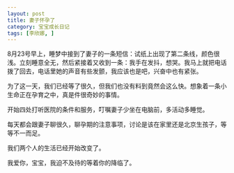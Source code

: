 ```yaml
---
layout: post
title: 妻子怀孕了
category: 宝宝成长日记
tags: [李欣娜, ]
---
```

8月23号早上，睡梦中接到了妻子的一条短信：试纸上出现了第二条线，颜色很浅。立刻睡意全无，然后紧接着又收到一条：我手在发抖，想哭。我马上就把电话拨了回去，电话里她的声音有些发颤，我应该也是吧，兴奋中也有紧张。

为了这一天，我们已经等了很久，但我们也没有料到竟然会这么快。想象着一条小生命正在孕育之中，真是件很奇妙的事情。

开始四处打听医院的条件和服务，叮嘱妻子少坐在电脑前，多活动多睡觉。

每天都会跟妻子聊很久，聊孕期的注意事项，讨论是该在家里还是北京生孩子，等等不一而足。

我们两个人的生活已经开始改变了。

我爱你，宝宝，我迫不及待的等着你的降临了。